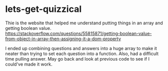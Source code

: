 # lets-get-quizzical


Thie is the website that helped me understand putting things in an array and getting boolean value.
https://stackoverflow.com/questions/55815871/getting-boolean-value-from-object-in-array-then-assigning-it-a-dom-property

I ended up combining questions and answers into a huge array to make it neater than trying to set each question into a function. Also, had a difficult time pulling answer. May go back and look at previous code to see if I could've made it work.